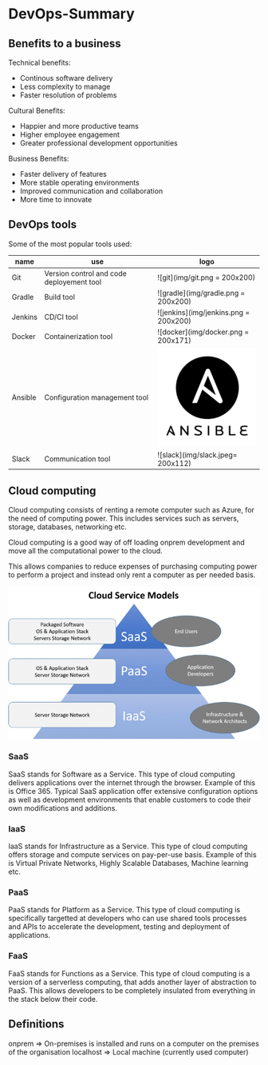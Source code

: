 # DevOps-Summary

## Benefits to a business

Technical benefits:

- Continous software delivery
- Less complexity to manage
- Faster resolution of problems

Cultural Benefits:

- Happier and more productive teams
- Higher employee engagement
- Greater professional development opportunities

Business Benefits:

- Faster delivery of features
- More stable operating environments
- Improved communication and collaboration
- More time to innovate

## DevOps tools

Some of the most popular tools used:

name | use | logo
-|-|-
Git | Version control and code deployement tool | ![git](img/git.png = 200x200)
Gradle | Build tool | ![gradle](img/gradle.png = 200x200)
Jenkins | CD/CI tool | ![jenkins](img/jenkins.png = 200x200)
Docker | Containerization tool | ![docker](img/docker.png = 200x171)
Ansible | Configuration management tool | ![ansible](img/ansible.png)
Slack | Communication tool | ![slack](img/slack.jpeg= 200x112)

## Cloud computing

Cloud computing consists of renting a remote computer such as Azure, for the need of computing power. This includes services such as servers, storage, databases, networking etc.

Cloud computing is a good way of off loading onprem development and move all the computational power to the cloud.

This allows companies to reduce expenses of purchasing computing power to perform a project and instead only rent a computer as per needed basis.

![piramid](img/piramid.png)

### SaaS

SaaS stands for Software as a Service. This type of cloud computing delivers applications over the internet through the browser. Example of this is Office 365. Typical SaaS application offer extensive configuration options as well as development environments that enable customers to code their own modifications and additions.

### IaaS

IaaS stands for Infrastructure as a Service. This type of cloud computing offers storage and compute services on pay-per-use basis. Example of this is Virtual Private Networks, Highly Scalable Databases, Machine learning etc.

### PaaS

PaaS stands for Platform as a Service. This type of cloud computing is specifically targetted at developers who can use shared tools processes and APIs to accelerate the development, testing and deployment of applications.

### FaaS

FaaS stands for Functions as a Service. This type of cloud computing is a version of a serverless computing, that adds another layer of abstraction to PaaS. This allows developers to be completely insulated from everything in the stack below their code.

## Definitions

onprem => On-premises is installed and runs on a computer on the premises of the organisation
localhost => Local machine (currently used computer)
